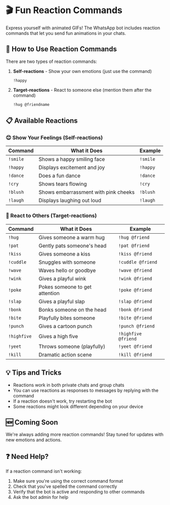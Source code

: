 # 🎬 Fun Reaction Commands

Express yourself with animated GIFs! The WhatsApp bot includes reaction commands that let you send fun animations in your chats.

## 🤗 How to Use Reaction Commands

There are two types of reaction commands:

1. **Self-reactions** - Show your own emotions (just use the command)
   ```
   !happy
   ```

2. **Target-reactions** - React to someone else (mention them after the command)
   ```
   !hug @friendname
   ```

## 📋 Available Reactions

### 😊 Show Your Feelings (Self-reactions)

| Command | What it Does | Example |
|---------|-------------|---------|
| `!smile` | Shows a happy smiling face | `!smile` |
| `!happy` | Displays excitement and joy | `!happy` |
| `!dance` | Does a fun dance | `!dance` |
| `!cry` | Shows tears flowing | `!cry` |
| `!blush` | Shows embarrassment with pink cheeks | `!blush` |
| `!laugh` | Displays laughing out loud | `!laugh` |

### 👥 React to Others (Target-reactions)

| Command | What it Does | Example |
|---------|-------------|---------|
| `!hug` | Gives someone a warm hug | `!hug @friend` |
| `!pat` | Gently pats someone's head | `!pat @friend` |
| `!kiss` | Gives someone a kiss | `!kiss @friend` |
| `!cuddle` | Snuggles with someone | `!cuddle @friend` |
| `!wave` | Waves hello or goodbye | `!wave @friend` |
| `!wink` | Gives a playful wink | `!wink @friend` |
| `!poke` | Pokes someone to get attention | `!poke @friend` |
| `!slap` | Gives a playful slap | `!slap @friend` |
| `!bonk` | Bonks someone on the head | `!bonk @friend` |
| `!bite` | Playfully bites someone | `!bite @friend` |
| `!punch` | Gives a cartoon punch | `!punch @friend` |
| `!highfive` | Gives a high five | `!highfive @friend` |
| `!yeet` | Throws someone (playfully) | `!yeet @friend` |
| `!kill` | Dramatic action scene | `!kill @friend` |

## 💡 Tips and Tricks

- Reactions work in both private chats and group chats
- You can use reactions as responses to messages by replying with the command
- If a reaction doesn't work, try restarting the bot
- Some reactions might look different depending on your device

## 🆕 Coming Soon

We're always adding more reaction commands! Stay tuned for updates with new emotions and actions.

## ❓ Need Help?

If a reaction command isn't working:
1. Make sure you're using the correct command format
2. Check that you've spelled the command correctly
3. Verify that the bot is active and responding to other commands
4. Ask the bot admin for help